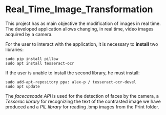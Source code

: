 # Real_Time_Image_Transformation

This project has as main objective the modification of images in real time.
The developed application allows changing, in real time, video images acquired by a camera.

For the user to interact with the application, it is necessary to **install** two libraries:
```
sudo pip install pillow
sudo apt install tesseract-ocr
```
If the user is unable to install the second library, he must install: 
```
sudo add-apt-repository ppa: alex-p / tesseract-ocr-devel
sudo apt update
```

The *facecascade API* is used for the detection of faces by the camera, a *Tesserac library* for recognizing the text of the contrasted image we have produced and a *PIL library* for reading .bmp images from the Print folder.

